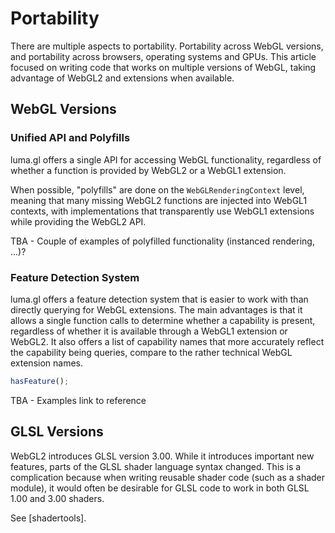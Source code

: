 # Portability

There are multiple aspects to portability. Portability across WebGL versions, and portability across browsers, operating systems and GPUs. This article focused on writing code that works on multiple versions of WebGL, taking advantage of WebGL2 and extensions when available.


## WebGL Versions


### Unified API and Polyfills

luma.gl offers a single API for accessing WebGL functionality, regardless of whether a function is provided by WebGL2 or a WebGL1 extension.

When possible, "polyfills" are done on the `WebGLRenderingContext` level, meaning that many missing WebGL2 functions are injected into WebGL1 contexts, with implementations that transparently use WebGL1 extensions while providing the WebGL2 API.

TBA - Couple of examples of polyfilled functionality (instanced rendering, ...)?


### Feature Detection System

luma.gl offers a feature detection system that is easier to work with than directly querying for WebGL extensions. The main advantages is that it allows a single function calls to determine whether a capability is present, regardless of whether it is available through a WebGL1 extension or WebGL2. It also offers a list of capability names that more accurately reflect the capability being queries, compare to the rather technical WebGL extension names.

```js
hasFeature();
```

TBA - Examples link to reference



## GLSL Versions

WebGL2 introduces GLSL version 3.00. While it introduces important new features, parts of the GLSL shader language syntax changed. This is a complication because when writing reusable shader code (such as a shader module), it would often be desirable for GLSL code to work in both GLSL 1.00 and 3.00 shaders.

See [shadertools].
